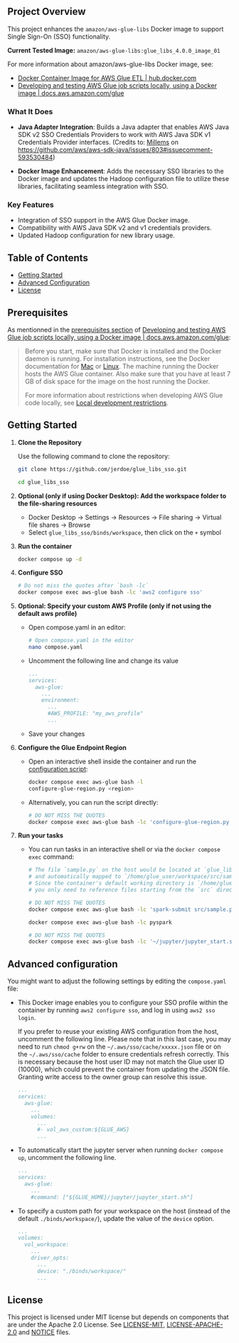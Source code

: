 ## Project Overview

This project enhances the `amazon/aws-glue-libs` Docker image to support Single Sign-On (SSO) functionality.

**Current Tested Image:** `amazon/aws-glue-libs:glue_libs_4.0.0_image_01` 

For more information about amazon/aws-glue-libs Docker image, see:
- [Docker Container Image for AWS Glue ETL | hub.docker.com](https://hub.docker.com/r/amazon/aws-glue-libs)
- [Developing and testing AWS Glue job scripts locally, using a Docker image | docs.aws.amazon.com/glue](https://docs.aws.amazon.com/glue/latest/dg/aws-glue-programming-etl-libraries.html#develop-local-docker-image)

### What It Does

- **Java Adapter Integration**: Builds a Java adapter that enables AWS Java SDK v2 SSO Credentials Providers
to work with AWS Java SDK v1 Credentials Provider interfaces.
(Credits to: [Millems](https://github.com/millems) on https://github.com/aws/aws-sdk-java/issues/803#issuecomment-593530484)

- **Docker Image Enhancement**: Adds the necessary SSO libraries to the Docker image and updates the Hadoop configuration file to utilize these libraries, facilitating seamless integration with SSO.

### Key Features

- Integration of SSO support in the AWS Glue Docker image.
- Compatibility with AWS Java SDK v2 and v1 credentials providers.
- Updated Hadoop configuration for new library usage.

## Table of Contents

- [Getting Started](#getting-started)
- [Advanced Configuration](#advanced-configuration)
- [License](#license)

## Prerequisites
As mentionned in the [prerequisites section](https://docs.aws.amazon.com/glue/latest/dg/aws-glue-programming-etl-libraries.html#develop-local-docker-image-prereq) 
of [Developing and testing AWS Glue job scripts locally, using a Docker image | docs.aws.amazon.com/glue](https://docs.aws.amazon.com/glue/latest/dg/aws-glue-programming-etl-libraries.html#develop-local-docker-image):

>Before you start, make sure that Docker is installed and the Docker daemon is running. For installation instructions,
>see the Docker documentation for [Mac](https://docs.docker.com/docker-for-mac/install/) or [Linux](https://docs.docker.com/engine/install/).
>The machine running the Docker hosts the AWS Glue container.
>Also make sure that you have at least 7 GB of disk space for the image on the host running the Docker.
>
>For more information about restrictions when developing AWS Glue code locally, see [Local development restrictions](https://docs.aws.amazon.com/glue/latest/dg/aws-glue-programming-etl-libraries.html#local-dev-restrictions).


## Getting Started

1. **Clone the Repository**

   Use the following command to clone the repository:

   ```bash
   git clone https://github.com/jerdoe/glue_libs_sso.git

   cd glue_libs_sso
   ```

1. **Optional (only if using Docker Desktop): Add the workspace folder to the file-sharing resources**
   
   - Docker Desktop -> Settings -> Resources -> File sharing -> Virtual file shares -> Browse
   - Select `glue_libs_sso/binds/workspace`, then click on the `+` symbol
     
1. **Run the container**

   ```bash
   docker compose up -d   
   ```
1. **Configure SSO**
   ```bash
   # Do not miss the quotes after `bash -lc`
   docker compose exec aws-glue bash -lc 'aws2 configure sso'
   ```
1. **Optional: Specify your custom AWS Profile (only if not using the default aws profile)**
   - Open compose.yaml in an editor:
     
     ```bash
     # Open compose.yaml in the editor
     nano compose.yaml
     ```
   - Uncomment the following line and change its value
     
     ```yaml
     ...
     services:
       aws-glue:
         ...
         environment:
           ...
           #AWS_PROFILE: "my_aws_profile"   
           ...
     ```
   - Save your changes
     
1. **Configure the Glue Endpoint Region**
   - Open an interactive shell inside the container and run the [configuration script](https://github.com/jerdoe/glue_libs_sso/blob/main/configure-glue-region.py):

     ```bash
     docker compose exec aws-glue bash -l
     configure-glue-region.py <region>
     ```

   - Alternatively, you can run the script directly:

     ```bash
     # DO NOT MISS THE QUOTES
     docker compose exec aws-glue bash -lc 'configure-glue-region.py <region>'
     ```


1. **Run your tasks**
   - You can run tasks in an interactive shell or via the `docker compose exec` command:

     ```bash     
     # The file `sample.py` on the host would be located at `glue_libs_sso/binds/workspace/src/sample.py`
     # and automatically mapped to `/home/glue_user/workspace/src/sample.py` inside the container.
     # Since the container's default working directory is `/home/glue_user/workspace`,
     # you only need to reference files starting from the `src` directory.

     # DO NOT MISS THE QUOTES
     docker compose exec aws-glue bash -lc 'spark-submit src/sample.py'

     docker compose exec aws-glue bash -lc pyspark

     # DO NOT MISS THE QUOTES
     docker compose exec aws-glue bash -lc '~/jupyter/jupyter_start.sh'
     ```
   

## Advanced configuration

   You might want to adjust the following settings by editing the `compose.yaml` file:
      
   - This Docker image enables you to configure your SSO profile within the container
     by running `aws2 configure sso`, and log in using `aws2 sso login`.
     
     If you prefer to reuse your existing AWS configuration from the host, uncomment the following line.
     Please note that in this last case, you may need to run `chmod g+rw` on the `~/.aws/sso/cache/xxxxx.json`
     file or on the `~/.aws/sso/cache` folder to ensure credentials refresh correctly.
     This is necessary because the host user ID may not match the Glue user ID (10000),
     which could prevent the container from updating the JSON file.
     Granting write access to the owner group can resolve this issue.
     
     ```yaml
     ...
     services:
       aws-glue:
         ...
         volumes:
           ...
           #- vol_aws_custom:${GLUE_AWS}
           ...
     ```
     
   - To automatically start the jupyter server when running `docker compose up`,
       uncomment the following line.
     
     ```yaml
     ...
     services:
       aws-glue:
         ...
         #command: ["${GLUE_HOME}/jupyter/jupyter_start.sh"]
     ```
     
   - To specify a custom path for your workspace on the host (instead of the default
     `./binds/workspace/`), update the value of the `device` option.
   
     ```yaml
     ...
     volumes:
       vol_workspace:
         ...
         driver_opts:
           ...
           device: "./binds/workspace/"
           ...
     ```
## License

This project is licensed under MIT license but depends on components that are under the Apache 2.0 License.
See [LICENSE-MIT](LICENSE-MIT), [LICENSE-APACHE-2.0](LICENSE-APACHE-2.0) and [NOTICE](NOTICE) files.
